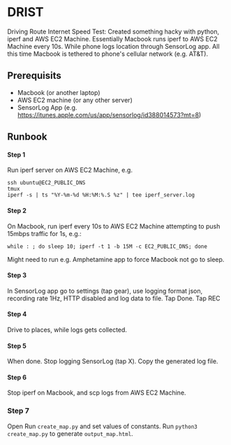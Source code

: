 # DRIST
Driving Route Internet Speed Test: Created something hacky with python, iperf and AWS EC2 Machine. Essentially Macbook runs iperf to AWS EC2 Machine every 10s. While phone logs location through SensorLog app. All this time Macbook is tethered to phone's cellular network (e.g. AT&T).

## Prerequisits
* Macbook (or another laptop)
* AWS EC2 machine (or any other server)
* SensorLog App (e.g. https://itunes.apple.com/us/app/sensorlog/id388014573?mt=8)

## Runbook

#### Step 1
Run iperf server on AWS EC2 Machine, e.g.
```
ssh ubuntu@EC2_PUBLIC_DNS
tmux
iperf -s | ts "%Y-%m-%d %H:%M:%.S %z" | tee iperf_server.log
```

#### Step 2
On Macbook, run iperf every 10s to AWS EC2 Machine attempting to push 15mbps traffic for 1s, e.g.:
```
while : ; do sleep 10; iperf -t 1 -b 15M -c EC2_PUBLIC_DNS; done
```
Might need to run e.g. Amphetamine app to force Macbook not go to sleep.

#### Step 3
In SensorLog app go to settings (tap gear), use logging format json, recording rate 1Hz, HTTP disabled and log data to file. Tap Done. Tap REC

#### Step 4
Drive to places, while logs gets collected.

#### Step 5
When done. Stop logging SensorLog (tap X). Copy the generated log file.

#### Step 6
Stop iperf on Macbook, and scp logs from AWS EC2 Machine.

### Step 7
Open Run `create_map.py` and set values of constants. Run `python3 create_map.py` to generate `output_map.html`.
